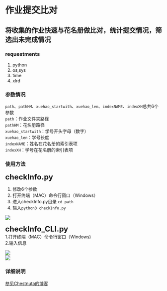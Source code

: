 # 作业提交比对
将收集的作业快速与花名册做比对，统计提交情况，筛选出未完成情况  
--  
### requestments
1. python  
2. os,sys  
3. time  
4. xlrd

### 参数情况  
`path`、`pathHM`、`xuehao_startwith`、`xuehao_len`、`indexNAME`、`indexXH`总共6个参数  
`path`：作业文件夹路径  
`pathHM`：花名册路径  
`xuehao_startwith`：学号开头字母（数字）  
`xuehao_len`：学号长度  
`indexNAME`：姓名在花名册的索引表项    
`indexXH`：学号在花名册的索引表项  

### 使用方法  
**<font size=5>checkInfo.py</font>**
1. 修改6个参数
2. 打开终端（MAC）命令行窗口（Windows）
3. 进入checkInfo.py目录 `cd path`
4. 输入`python3 checkInfo.py`

<div>
<img src="https://image.chestnuta.cn/img/截屏2020-06-30 上午12.30.15.png"></img>
</div>  
  
**<font size=5>checkInfo_CLI.py</font>**  
1.打开终端（MAC）命令行窗口（Windows)  
2.输入信息  
<div>
<img src="https://image.chestnuta.cn/img/截屏2020-07-10 下午3.54.31.png"/>
</div>
<div>
 <img src="https://image.chestnuta.cn/img/截屏2020-07-10 下午3.55.03.png"/> 
</div>  

### 详细说明
[参见Chestnuta的博客](http://www.chestnuta.cn/article/2020/6/29/7.html)
  
